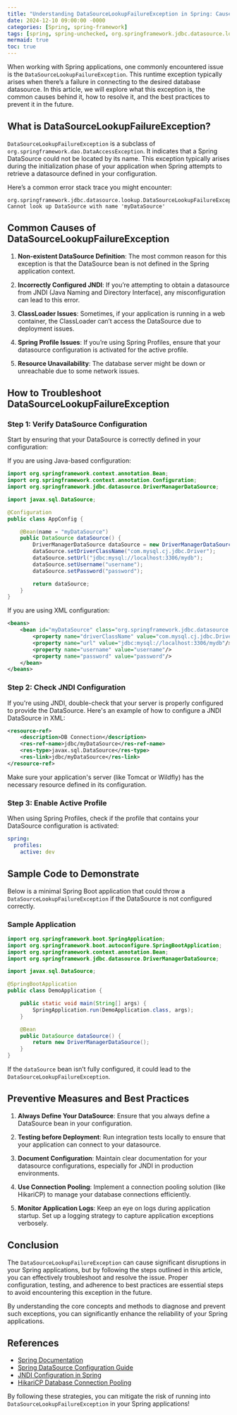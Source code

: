 ```yaml
---
title: "Understanding DataSourceLookupFailureException in Spring: Causes, Solutions, and Best Practices"
date: 2024-12-10 09:00:00 -0000
categories: [Spring, spring-framework]
tags: [spring, spring-unchecked, org.springframework.jdbc.datasource.lookup]
mermaid: true
toc: true
---
```



When working with Spring applications, one commonly encountered issue is the `DataSourceLookupFailureException`. This runtime exception typically arises when there’s a failure in connecting to the desired database datasource. In this article, we will explore what this exception is, the common causes behind it, how to resolve it, and the best practices to prevent it in the future. 

## What is DataSourceLookupFailureException?

`DataSourceLookupFailureException` is a subclass of `org.springframework.dao.DataAccessException`. It indicates that a Spring DataSource could not be located by its name. This exception typically arises during the initialization phase of your application when Spring attempts to retrieve a datasource defined in your configuration.

Here’s a common error stack trace you might encounter:

```
org.springframework.jdbc.datasource.lookup.DataSourceLookupFailureException: Cannot look up DataSource with name 'myDataSource'
```

## Common Causes of DataSourceLookupFailureException

1. **Non-existent DataSource Definition**: The most common reason for this exception is that the DataSource bean is not defined in the Spring application context.

2. **Incorrectly Configured JNDI**: If you’re attempting to obtain a datasource from JNDI (Java Naming and Directory Interface), any misconfiguration can lead to this error.

3. **ClassLoader Issues**: Sometimes, if your application is running in a web container, the ClassLoader can’t access the DataSource due to deployment issues.

4. **Spring Profile Issues**: If you’re using Spring Profiles, ensure that your datasource configuration is activated for the active profile.

5. **Resource Unavailability**: The database server might be down or unreachable due to some network issues.

## How to Troubleshoot DataSourceLookupFailureException

### Step 1: Verify DataSource Configuration

Start by ensuring that your DataSource is correctly defined in your configuration:

If you are using Java-based configuration:

```java
import org.springframework.context.annotation.Bean;
import org.springframework.context.annotation.Configuration;
import org.springframework.jdbc.datasource.DriverManagerDataSource;

import javax.sql.DataSource;

@Configuration
public class AppConfig {

    @Bean(name = "myDataSource")
    public DataSource dataSource() {
        DriverManagerDataSource dataSource = new DriverManagerDataSource();
        dataSource.setDriverClassName("com.mysql.cj.jdbc.Driver");
        dataSource.setUrl("jdbc:mysql://localhost:3306/mydb");
        dataSource.setUsername("username");
        dataSource.setPassword("password");

        return dataSource;
    }
}
```

If you are using XML configuration:

```xml
<beans>
    <bean id="myDataSource" class="org.springframework.jdbc.datasource.DriverManagerDataSource">
        <property name="driverClassName" value="com.mysql.cj.jdbc.Driver"/>
        <property name="url" value="jdbc:mysql://localhost:3306/mydb"/>
        <property name="username" value="username"/>
        <property name="password" value="password"/>
    </bean>
</beans>
```

### Step 2: Check JNDI Configuration

If you're using JNDI, double-check that your server is properly configured to provide the DataSource. Here's an example of how to configure a JNDI DataSource in XML:

```xml
<resource-ref>
    <description>DB Connection</description>
    <res-ref-name>jdbc/myDataSource</res-ref-name>
    <res-type>javax.sql.DataSource</res-type>
    <res-link>jdbc/myDataSource</res-link>
</resource-ref>
```

Make sure your application's server (like Tomcat or Wildfly) has the necessary resource defined in its configuration.

### Step 3: Enable Active Profile

When using Spring Profiles, check if the profile that contains your DataSource configuration is activated:

```yaml
spring:
  profiles:
    active: dev
```

## Sample Code to Demonstrate

Below is a minimal Spring Boot application that could throw a `DataSourceLookupFailureException` if the DataSource is not configured correctly.

### Sample Application

```java
import org.springframework.boot.SpringApplication;
import org.springframework.boot.autoconfigure.SpringBootApplication;
import org.springframework.context.annotation.Bean;
import org.springframework.jdbc.datasource.DriverManagerDataSource;

import javax.sql.DataSource;

@SpringBootApplication
public class DemoApplication {

    public static void main(String[] args) {
        SpringApplication.run(DemoApplication.class, args);
    }

    @Bean
    public DataSource dataSource() {
        return new DriverManagerDataSource();
    }
}
```

If the `dataSource` bean isn’t fully configured, it could lead to the `DataSourceLookupFailureException`.

## Preventive Measures and Best Practices

1. **Always Define Your DataSource**: Ensure that you always define a DataSource bean in your configuration.

2. **Testing before Deployment**: Run integration tests locally to ensure that your application can connect to your datasource.

3. **Document Configuration**: Maintain clear documentation for your datasource configurations, especially for JNDI in production environments.

4. **Use Connection Pooling**: Implement a connection pooling solution (like HikariCP) to manage your database connections efficiently.

5. **Monitor Application Logs**: Keep an eye on logs during application startup. Set up a logging strategy to capture application exceptions verbosely.

## Conclusion

The `DataSourceLookupFailureException` can cause significant disruptions in your Spring applications, but by following the steps outlined in this article, you can effectively troubleshoot and resolve the issue. Proper configuration, testing, and adherence to best practices are essential steps to avoid encountering this exception in the future.

By understanding the core concepts and methods to diagnose and prevent such exceptions, you can significantly enhance the reliability of your Spring applications.

## References

- [Spring Documentation](https://docs.spring.io/spring-framework/docs/current/reference/html/)
- [Spring DataSource Configuration Guide](https://docs.spring.io/spring-framework/docs/current/reference/html/data-access.html#jdbc-datasource)
- [JNDI Configuration in Spring](https://www.baeldung.com/spring-jndi)
- [HikariCP Database Connection Pooling](https://github.com/brettwooldridge/HikariCP)

By following these strategies, you can mitigate the risk of running into `DataSourceLookupFailureException` in your Spring applications!
